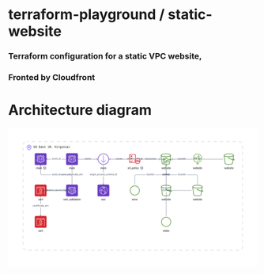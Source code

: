 # terraform-playground / static-website

### Terraform configuration for a static VPC website,
### Fronted by Cloudfront

# Architecture diagram

![Alternative text for the image](static-website.png)